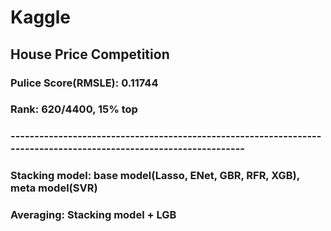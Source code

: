 # Kaggle
## House Price Competition
### Pulice Score(RMSLE): 0.11744
### Rank: 620/4400, 15% top
### ------------------------------------------------------------------------------------------------------------------
### Stacking model: base model(Lasso, ENet, GBR, RFR, XGB), meta model(SVR)
### Averaging: Stacking model + LGB
